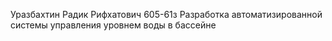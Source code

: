 Уразбахтин Радик Рифхатович
605-61з
Разработка автоматизированной системы управления уровнем воды в бассейне
